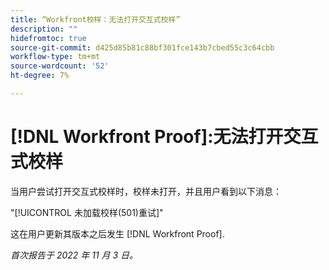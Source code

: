 ```yaml
---
title: “Workfront校样：无法打开交互式校样”
description: ""
hidefromtoc: true
source-git-commit: d425d85b81c88bf301fce143b7cbed55c3c64cbb
workflow-type: tm+mt
source-wordcount: '52'
ht-degree: 7%

---
```



# [!DNL Workfront Proof]:无法打开交互式校样

当用户尝试打开交互式校样时，校样未打开，并且用户看到以下消息：

&quot;[!UICONTROL 未加载校样(501)重试]&quot;

这在用户更新其版本之后发生 [!DNL Workfront Proof].

_首次报告于 2022 年 11 月 3 日。_

